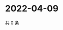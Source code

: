 # 2022-04-09

共 0 条

<!-- BEGIN WEIBO -->
<!-- 最后更新时间 Sat Apr 09 2022 03:10:47 GMT+0800 (China Standard Time) -->

<!-- END WEIBO -->
